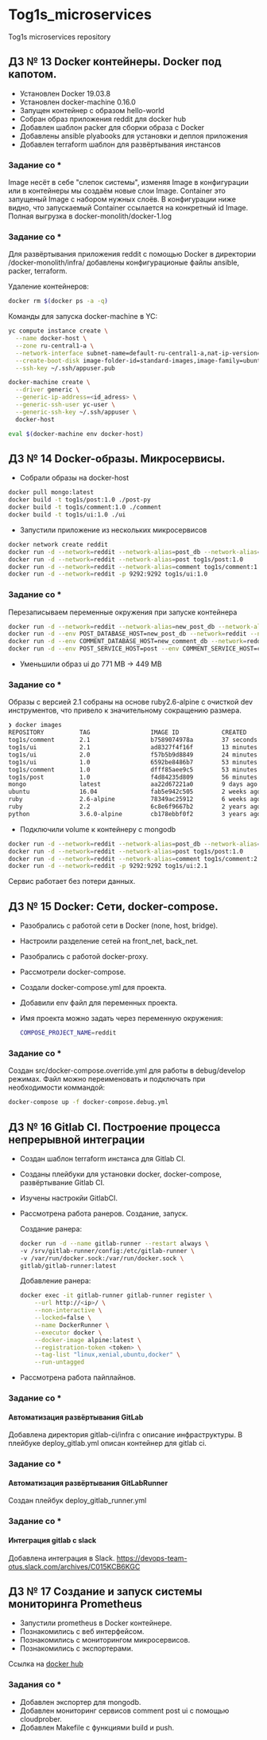 # Tog1s_microservices

Tog1s microservices repository

## ДЗ № 13 Docker контейнеры. Docker под капотом.

- Установлен Docker 19.03.8
- Установлен docker-machine 0.16.0
- Запущен контейнер с образом hello-world
- Собран образ приложения reddit для docker hub
- Добавлен шаблон packer для сборки образа с Docker
- Добавлены ansible plyabooks для установки и деплоя приложения
- Добавлен terraform шаблон для развёртывания инстансов

### Задание со \*

Image несёт в себе "слепок системы", изменяя Image в конфигурации или в контейнеры мы создаём новые слои Image. Container это запущеный Image с набором нужных слоёв. В конфигурации ниже видно, что запускаемый Container ссылается на конкретный id Image. Полная выгрузка в docker-monolith/docker-1.log

### Задание со \*

Для развёртывания приложения reddit с помощью Docker в директории /docker-monolith/infra/ добавлены конфигурационые файлы ansible, packer, terraform.

Удаление контейнеров:

```bash
docker rm $(docker ps -a -q)
```

Команды для запуска docker-machine в YC:

```bash
yc compute instance create \
  --name docker-host \
  --zone ru-central1-a \
  --network-interface subnet-name=default-ru-central1-a,nat-ip-version=ipv4 \
  --create-boot-disk image-folder-id=standard-images,image-family=ubuntu-1804-lts,size=15 \
  --ssh-key ~/.ssh/appuser.pub
```

```bash
docker-machine create \
  --driver generic \
  --generic-ip-address=<id_adress> \
  --generic-ssh-user yc-user \
  --generic-ssh-key ~/.ssh/appuser \
  docker-host
```

```bash
eval $(docker-machine env docker-host)
```

## ДЗ № 14 Docker-образы. Микросервисы.

- Собрали образы на docker-host

```bash
docker pull mongo:latest
docker build -t tog1s/post:1.0 ./post-py
docker build -t tog1s/comment:1.0 ./comment
docker build -t tog1s/ui:1.0 ./ui
```

- Запустили приложение из нескольких микросервисов

```bash
docker network create reddit
docker run -d --network=reddit --network-alias=post_db --network-alias=comment_db mongo:latest
docker run -d --network=reddit --network-alias=post tog1s/post:1.0
docker run -d --network=reddit --network-alias=comment tog1s/comment:1.0
docker run -d --network=reddit -p 9292:9292 tog1s/ui:1.0
```
### Задание со *

Перезаписываем переменные окружения при запуске контейнера

```bash
docker run -d --network=reddit --network-alias=new_post_db --network-alias=new_comment_db mongo:latest
docker run -d --env POST_DATABASE_HOST=new_post_db --network=reddit --network-alias=post tog1s/post:1.0
docker run -d --env COMMENT_DATABASE_HOST=new_comment_db --network=reddit --network-alias=comment tog1s/comment:1.0
docker run -d --env POST_SERVICE_HOST=post --env COMMENT_SERVICE_HOST=comment --network=reddit -p 9292:9292 tog1s/ui:1.0
```

- Уменьшили образ ui до 771 MB -> 449 MB

### Задание со *

Образы с версией 2.1 собраны на основе ruby2.6-alpine с очисткой dev инструментов, что привело к значительному сокращению размера.

```bash
❯ docker images
REPOSITORY          TAG                 IMAGE ID            CREATED             SIZE
tog1s/comment       2.1                 b7589074978a        37 seconds ago      86.5MB
tog1s/ui            2.1                 ad8327f4f16f        13 minutes ago      88.6MB
tog1s/ui            2.0                 f57b5b9d8849        24 minutes ago      449MB
tog1s/ui            1.0                 6592be8486b7        53 minutes ago      771MB
tog1s/comment       1.0                 dfff85aee9c5        53 minutes ago      768MB
tog1s/post          1.0                 f4d84235d809        56 minutes ago      110MB
mongo               latest              aa22d67221a0        9 days ago          493MB
ubuntu              16.04               fab5e942c505        2 weeks ago         126MB
ruby                2.6-alpine          78349ac25912        6 weeks ago         50.4MB
ruby                2.2                 6c8e6f9667b2        2 years ago         715MB
python              3.6.0-alpine        cb178ebbf0f2        3 years ago         88.6MB
```


- Подключили volume к контейнеру с mongodb

```bash
docker run -d --network=reddit --network-alias=post_db --network-alias=comment_db -v reddit_db:/data/db mongo:latest
docker run -d --network=reddit --network-alias=post tog1s/post:1.0
docker run -d --network=reddit --network-alias=comment tog1s/comment:2.1
docker run -d --network=reddit -p 9292:9292 tog1s/ui:2.1
```

Сервис работает без потери данных.

## ДЗ № 15 Docker: Сети, docker-compose.

- Разобрались с работой сети в Docker (none, host, bridge).
- Настроили разделение сетей на front_net, back_net.
- Разобрались с работой docker-proxy.
- Рассмотрели docker-compose.
- Создали docker-compose.yml для проекта.
- Добавили env файл для переменных проекта.
- Имя проекта можно задать через переменную окружения:

  ```bash
  COMPOSE_PROJECT_NAME=reddit
  ```

### Задание со \*

Создан src/docker-compose.override.yml для работы в debug/develop режимах. Файл можно переименовать и подключать при необходимости коммандой:

```bash
docker-compose up -f docker-compose.debug.yml
```

## ДЗ № 16 Gitlab CI. Построение процесса непрерывной интеграции

- Создан шаблон terraform инстанса для Gitlab CI.
- Созданы плейбуки для установки docker, docker-compose, развёртывание Gitlab CI.
- Изучены настрокйи GitlabCI.
- Рассмотрена работа ранеров. Создание, запуск.

    Создание ранера:
    ```bash
    docker run -d --name gitlab-runner --restart always \
    -v /srv/gitlab-runner/config:/etc/gitlab-runner \
    -v /var/run/docker.sock:/var/run/docker.sock \
    gitlab/gitlab-runner:latest
    ```
    Добавление ранера:
    ```bash
    docker exec -it gitlab-runner gitlab-runner register \
        --url http://<ip>/ \
        --non-interactive \
        --locked=false \
        --name DockerRunner \
        --executor docker \
        --docker-image alpine:latest \
        --registration-token <token> \
        --tag-list "linux,xenial,ubuntu,docker" \
        --run-untagged
    ```

- Рассмотрена работа пайплайнов.

### Задание со *
#### Автоматизация развёртывания GitLab

Добавлена директория gitlab-ci/infra с описание инфраструктуры. В плейбуке deploy_gitlab.yml описан контейнер для gitlab ci.

### Задание со *
#### Автоматизация развёртывания GitLabRunner

Создан плейбук deploy_gitlab_runner.yml

### Задание со *
#### Интеграция gitlab с slack

Добавлена интеграция в Slack.
https://devops-team-otus.slack.com/archives/C015KCB6KGC

## ДЗ № 17 Создание и запуск системы мониторинга Prometheus

- Запустили prometheus в Docker контейнере.
- Познакомились с веб интерфейсом.
- Познакомились с мониторингом микросервисов.
- Познакомились с экспортерами.

Ссылка на [docker hub](https://hub.docker.com/u/tog1s)

### Задания со *
- Добавлен экспортер для mongodb.
- Добавлен мониторинг сервисов comment post ui с помощью cloudprober.
- Добавлен Makefile с функциями build и push.
